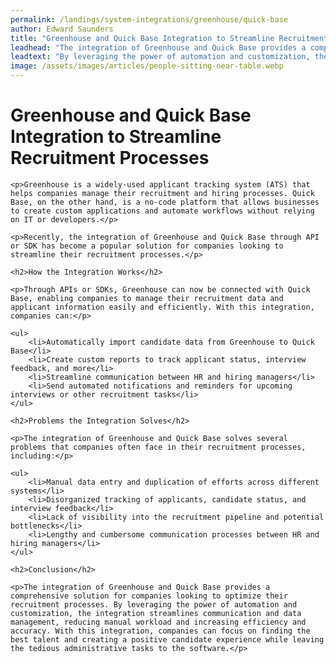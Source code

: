 ```yaml
---
permalink: /landings/system-integrations/greenhouse/quick-base
author: Edward Saunders
title: "Greenhouse and Quick Base Integration to Streamline Recruitment Processes"
leadhead: "The integration of Greenhouse and Quick Base provides a comprehensive solution for companies looking to optimize their recruitment processes"
leadtext: "By leveraging the power of automation and customization, the integration streamlines communication and data management, reducing manual workload and increasing efficiency and accuracy. With this integration, companies can focus on finding the best talent and creating a positive candidate experience while leaving the tedious administrative tasks to the software."
image: /assets/images/articles/people-sitting-near-table.webp
---
```

<div class="arttext">	<h1>Greenhouse and Quick Base Integration to Streamline Recruitment Processes</h1>

	<p>Greenhouse is a widely-used applicant tracking system (ATS) that helps companies manage their recruitment and hiring processes. Quick Base, on the other hand, is a no-code platform that allows businesses to create custom applications and automate workflows without relying on IT or developers.</p>

	<p>Recently, the integration of Greenhouse and Quick Base through API or SDK has become a popular solution for companies looking to streamline their recruitment processes.</p>

	<h2>How the Integration Works</h2>

	<p>Through APIs or SDKs, Greenhouse can now be connected with Quick Base, enabling companies to manage their recruitment data and applicant information easily and efficiently. With this integration, companies can:</p>

	<ul>
		<li>Automatically import candidate data from Greenhouse to Quick Base</li>
		<li>Create custom reports to track applicant status, interview feedback, and more</li>
		<li>Streamline communication between HR and hiring managers</li>
		<li>Send automated notifications and reminders for upcoming interviews or other recruitment tasks</li>
	</ul>

	<h2>Problems the Integration Solves</h2>

	<p>The integration of Greenhouse and Quick Base solves several problems that companies often face in their recruitment processes, including:</p>

	<ul>
		<li>Manual data entry and duplication of efforts across different systems</li>
		<li>Disorganized tracking of applicants, candidate status, and interview feedback</li>
		<li>Lack of visibility into the recruitment pipeline and potential bottlenecks</li>
		<li>Lengthy and cumbersome communication processes between HR and hiring managers</li>
	</ul>

	<h2>Conclusion</h2>

	<p>The integration of Greenhouse and Quick Base provides a comprehensive solution for companies looking to optimize their recruitment processes. By leveraging the power of automation and customization, the integration streamlines communication and data management, reducing manual workload and increasing efficiency and accuracy. With this integration, companies can focus on finding the best talent and creating a positive candidate experience while leaving the tedious administrative tasks to the software.</p>
</div>